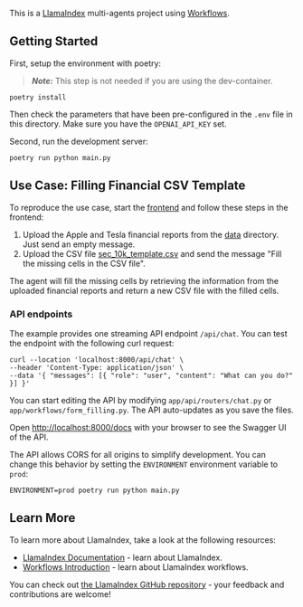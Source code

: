 This is a [LlamaIndex](https://www.llamaindex.ai/) multi-agents project using [Workflows](https://docs.llamaindex.ai/en/stable/understanding/workflows/).

## Getting Started

First, setup the environment with poetry:

> **_Note:_** This step is not needed if you are using the dev-container.

```shell
poetry install
```

Then check the parameters that have been pre-configured in the `.env` file in this directory.
Make sure you have the `OPENAI_API_KEY` set.

Second, run the development server:

```shell
poetry run python main.py
```

## Use Case: Filling Financial CSV Template

To reproduce the use case, start the [frontend](../frontend/README.md) and follow these steps in the frontend:

1. Upload the Apple and Tesla financial reports from the [data](./data) directory. Just send an empty message.
2. Upload the CSV file [sec_10k_template.csv](./sec_10k_template.csv) and send the message "Fill the missing cells in the CSV file".

The agent will fill the missing cells by retrieving the information from the uploaded financial reports and return a new CSV file with the filled cells.

### API endpoints

The example provides one streaming API endpoint `/api/chat`.
You can test the endpoint with the following curl request:

```
curl --location 'localhost:8000/api/chat' \
--header 'Content-Type: application/json' \
--data '{ "messages": [{ "role": "user", "content": "What can you do?" }] }'
```

You can start editing the API by modifying `app/api/routers/chat.py` or `app/workflows/form_filling.py`. The API auto-updates as you save the files.

Open [http://localhost:8000/docs](http://localhost:8000/docs) with your browser to see the Swagger UI of the API.

The API allows CORS for all origins to simplify development. You can change this behavior by setting the `ENVIRONMENT` environment variable to `prod`:

```
ENVIRONMENT=prod poetry run python main.py
```

## Learn More

To learn more about LlamaIndex, take a look at the following resources:

- [LlamaIndex Documentation](https://docs.llamaindex.ai) - learn about LlamaIndex.
- [Workflows Introduction](https://docs.llamaindex.ai/en/stable/understanding/workflows/) - learn about LlamaIndex workflows.

You can check out [the LlamaIndex GitHub repository](https://github.com/run-llama/llama_index) - your feedback and contributions are welcome!
